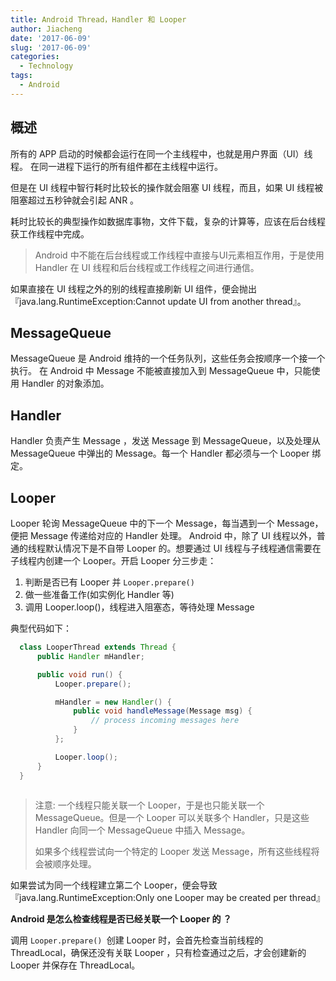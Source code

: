```yaml
---
title: Android Thread，Handler 和 Looper
author: Jiacheng
date: '2017-06-09'
slug: '2017-06-09'
categories:
  - Technology
tags: 
  - Android
---
```



## 概述
所有的 APP 启动的时候都会运行在同一个主线程中，也就是用户界面（UI）线程。
在同一进程下运行的所有组件都在主线程中运行。

但是在 UI 线程中智行耗时比较长的操作就会阻塞 UI 线程，而且，如果 UI 线程被阻塞超过五秒钟就会引起 ANR 。

耗时比较长的典型操作如数据库事物，文件下载，复杂的计算等，应该在后台线程获工作线程中完成。

> Android 中不能在后台线程或工作线程中直接与UI元素相互作用，于是使用 Handler 在 UI 线程和后台线程或工作线程之间进行通信。

如果直接在 UI 线程之外的别的线程直接刷新 UI 组件，便会抛出『java.lang.RuntimeException:Cannot update UI from another thread』。

## MessageQueue
MessageQueue 是 Android 维持的一个任务队列，这些任务会按顺序一个接一个执行。<!-- more -->
在 Android 中 Message 不能被直接加入到 MessageQueue 中，只能使用 Handler 的对象添加。

## Handler 
Handler 负责产生 Message ，发送 Message 到 MessageQueue，以及处理从 MessageQueue 中弹出的 Message。每一个 Handler 都必须与一个 Looper 绑定。

## Looper 
Looper 轮询 MessageQueue 中的下一个 Message，每当遇到一个 Message，便把 Message 传递给对应的 Handler 处理。
Android 中，除了 UI 线程以外，普通的线程默认情况下是不自带 Looper 的。想要通过 UI 线程与子线程通信需要在子线程内创建一个 Looper。开启 Looper 分三步走：

1. 判断是否已有 Looper 并 `Looper.prepare()`
2. 做一些准备工作(如实例化 Handler 等)
3. 调用 Looper.loop()，线程进入阻塞态，等待处理 Message

典型代码如下：

~~~java
  class LooperThread extends Thread {
      public Handler mHandler;

      public void run() {
          Looper.prepare();

          mHandler = new Handler() {
              public void handleMessage(Message msg) {
                  // process incoming messages here
              }
          };

          Looper.loop();
      }
  }
  
~~~
  


> 注意: 一个线程只能关联一个 Looper，于是也只能关联一个 MessageQueue。但是一个 Looper 可以关联多个 Handler，只是这些 Handler 向同一个 MessageQueue 中插入 Message。
> 
> 如果多个线程尝试向一个特定的 Looper 发送 Message，所有这些线程将会被顺序处理。

如果尝试为同一个线程建立第二个 Looper，便会导致『java.lang.RuntimeException:Only one Looper may be created per thread』

**Android 是怎么检查线程是否已经关联一个 Looper 的 ？**

调用 `Looper.prepare() `创建 Looper 时，会首先检查当前线程的 ThreadLocal，确保还没有关联 Looper ，只有检查通过之后，才会创建新的 Looper 并保存在 ThreadLocal。


